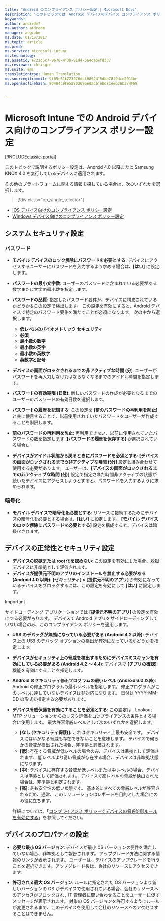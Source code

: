 ```yaml
---
title: "Android のコンプライアンス ポリシー設定 | Microsoft Docs"
description: "このトピックでは、Android デバイスのデバイス コンプライアンス ポリシーの設定について説明します。"
keywords: 
author: andredm7
ms.author: andredm
manager: angrobe
ms.date: 01/23/2017
ms.topic: article
ms.prod: 
ms.service: microsoft-intune
ms.technology: 
ms.assetid: e721c5c7-9678-4f3b-81d4-564da5efd337
ms.reviewer: chrisgre
ms.suite: ems
translationtype: Human Translation
ms.sourcegitcommit: 9f05e516723976dcf6862475dbb78f9dce2913be
ms.openlocfilehash: 90484c98e58203696e0acbfebd71eeb36b274969


---
```



# <a name="compliance-policy-settings-for-android-devices-in-microsoft-intune"></a>Microsoft Intune での Android デバイス向けのコンプライアンス ポリシー設定

[!INCLUDE[classic-portal](../includes/classic-portal.md)]

このトピックで説明するポリシー設定は、Android 4.0 以降または Samsung KNOX 4.0 を実行しているデバイスに適用されます。

その他のプラットフォームに関する情報を探している場合は、次のいずれかを選択します。
> [!div class="op_single_selector"]
- [iOS デバイス向けのコンプライアンス ポリシー設定](ios-compliance-policy-settings-in-microsoft-intune.md)
- [Windows デバイス向けのコンプライアンス ポリシー設定](windows-compliance-policy-settings-in-microsoft-intune.md)

## <a name="system-security-settings"></a>システム セキュリティ設定
### <a name="password"></a>パスワード
- **モバイル デバイスのロック解除にパスワードを必要とする**: デバイスにアクセスするユーザーにパスワードを入力するよう求める場合は、**[はい]** に設定します。

-  **パスワードの最小文字数**: ユーザーのパスワードに含まれている必要がある数字または文字の最小数を指定します。

- **パスワードの品質**: 指定したパスワード要件が、デバイスに構成されているかどうかをこの設定で検出します。 この設定を有効にすると、Android デバイスで特定のパスワード要件を満たすことが必須になります。 次の中から選択します。

  -   **低レベルのバイオメトリック セキュリティ**
  -   **必須**
  -   **最小数の数字**
  -   **最小数の英字**
  -   **最小数の英数字**
  -   **英数字と記号**

- **デバイスの画面がロックされるまでの非アクティブな時間 (分):** ユーザーがパスワードを再入力しなければならなくなるまでのアイドル時間を指定します。

- **パスワードの有効期限 (日数)**: 新しいパスワードの作成が必要となるまでのユーザーのパスワードの有効日数を選択します。

- **パスワードの履歴を記憶する**: この設定を **[前のパスワードの再利用を防止]** と共に使用することで、以前使用されていたパスワードをユーザーが作成することを制限します。

- **前のパスワードの再利用を防止:** 再利用できない、以前に使用されていたパスワードの数を指定します (**[パスワードの履歴を保存する]** が選択されている場合)。

- **デバイスがアイドル状態から戻るときにパスワードを必須とする**: **[デバイスの画面がロックされるまでの非アクティブな時間 (分)]** 設定と組み合わせて使用する必要があります。 ユーザーは、**[デバイスの画面がロックされるまでの非アクティブな時間 (分)]** 設定で指定された時間非アクティブの状態が続いたデバイスにアクセスしようとすると、パスワードを入力するように求められます。

### <a name="encryption"></a>暗号化
- **モバイル デバイスで暗号化を必要とする**: リソースに接続するためにデバイスの暗号化を必要とする場合は、**[はい]** に設定します。 **[モバイル デバイスのロック解除にパスワードを必要とする]** 設定を構成すると、デバイスは暗号化されます。

## <a name="device-health-and-security-settings"></a>デバイスの正常性とセキュリティ設定

- **デバイスの脱獄または root 化を認めない**: この設定を有効にした場合、脱獄デバイスは非準拠として評価されます。
- **デバイスが提供元不明のアプリのインストールを禁止する必要がある (Android 4.0 以降)**: **[セキュリティ] > [提供元不明のアプリ]** が有効になっているデバイスをブロックするには、この設定を有効にして **[はい]** に設定します。  

>[!IMPORTANT]
>サイドローディング アプリケーションでは **[提供元不明のアプリ]** の設定を有効にする必要があります。 デバイスで Android アプリをサイドローディングしていない場合のみ、このコンプライアンス ポリシーを適用します。

- **USB のデバッグが無効になっている必要がある (Android 4.2 以降)**: デバイス上の USB のデバッグ オプションの検出が有効になっているかどうかを指定します。
- **デバイスがセキュリティ上の脅威を検出するためにデバイスのスキャンを有効にしている必要がある (Android 4.2 ～ 4.4)**: デバイスで **[アプリの確認]** 機能を有効にすることを指定します。
- **Android のセキュリティ修正プログラムの最小レベル (Android 6.0 以降)**: Android の修正プログラムの最小レベルを指定します。  修正プログラムがこのレベルに達していないデバイスは非対応になります。 日付は YYYY-MM-DD の形式で指定する必要があります。
- **デバイス脅威保護を有効にすることを必須とする**: この設定は、Lookout MTP ソリューションからのリスク評価をコンプライアンスの条件とする場合に使用します。 最大許容脅威レベルとして次のいずれかを選択します。

  - **[なし (セキュリティ保護)]**: これはセキュリティ上最も安全です。 デバイスにはいかなる脅威も存在できないことを意味します。 デバイスで何らかの脅威が検出された場合、非準拠と評価されます。
  - **[低]**: 存在する脅威が低レベルの場合のみ、デバイスは準拠として評価されます。 低レベルより高い脅威が存在する場合、デバイスは非準拠状態になります。
  - **[中]**: デバイスに存在する脅威が低レベルまたは中レベルの場合、デバイスは準拠として評価されます。 デバイスで高レベルの脅威が検出された場合は、非準拠と判定されます。
  - **[高]**: 最も安全性の低い状態です。 基本的にすべての脅威レベルが許容されるため、通常、このソリューションはレポートを目的とした場合にのみ役に立ちます。

  詳細については、「[コンプライアンス ポリシーでデバイスの脅威防御ルールを有効にする](enable-device-threat-protection-rule-in-compliance-policy.md)」を参照してください。

## <a name="device-property-settings"></a>デバイスのプロパティの設定

- **必要な最小 OS バージョン**: デバイスが最小 OS バージョンの要件を満たしていない場合、非準拠として報告されます。
  アップグレード方法に関する情報のリンクが表示されます。 ユーザーは、デバイスのアップグレードを行うことを選択できます。アップグレード後は、会社のリソースにアクセスできます。

- **許可される最大 OS バージョン**: ルールに指定された OS バージョンより新しいバージョンの OS がデバイスで使用されている場合、会社のリソースへのアクセスがブロックされ、IT 管理者に問い合わせることをユーザーに促すメッセージが表示されます。 対象の OS バージョンを許可するようにルールが変更されるまで、このデバイスを使用して会社のリソースへのアクセスすることはできません。



<!--HONumber=Jan17_HO5-->



